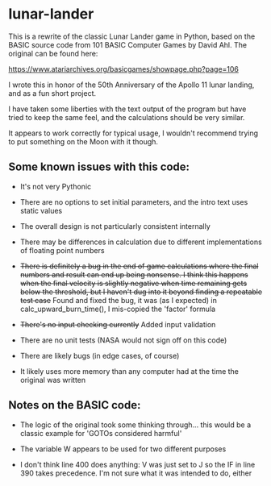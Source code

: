 # lunar-lander

This is a rewrite of the classic Lunar Lander game in Python, based on the
BASIC source code from 101 BASIC Computer Games by David Ahl.  The original
can be found here:

https://www.atariarchives.org/basicgames/showpage.php?page=106

I wrote this in honor of the 50th Anniversary of the Apollo 11 lunar
landing, and as a fun short project.

I have taken some liberties with the text output of the program but have
tried to keep the same feel, and the calculations should be very similar.

It appears to work correctly for typical usage, I wouldn't recommend trying
to put something on the Moon with it though.



## Some known issues with this code:

- It's not very Pythonic

- There are no options to set initial parameters, and the intro text uses
static values

- The overall design is not particularly consistent internally

- There may be differences in calculation due to different implementations
of floating point numbers

- ~~There is definitely a bug in the end of game calculations where the final
numbers and result can end up being nonsense.  I think this happens when the
final velocity is slightly negative when time remaining gets below the
threshold, but I haven't dug into it beyond finding a repeatable test case~~
Found and fixed the bug, it was (as I expected) in calc_upward_burn_time(),
I mis-copied the 'factor' formula

- ~~There's no input checking currently~~  Added input validation

- There are no unit tests (NASA would not sign off on this code)

- There are likely bugs (in edge cases, of course)

- It likely uses more memory than any computer had at the time the original
was written


## Notes on the BASIC code:

- The logic of the original took some thinking through... this would be a
classic example for 'GOTOs considered harmful'

- The variable W appears to be used for two different purposes

- I don't think line 400 does anything: V was just set to J so the IF in
line 390 takes precedence.  I'm not sure what it was intended to do, either


